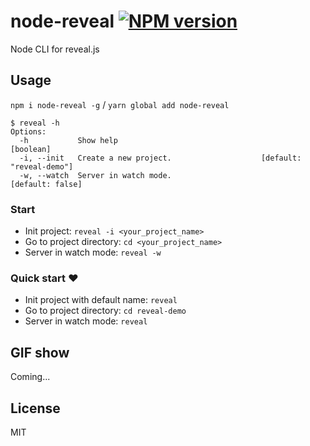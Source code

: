 # node-reveal [![NPM version][npm-image]][npm-url]
Node CLI for reveal.js

## Usage

`npm i node-reveal -g` / `yarn global add node-reveal`

```text
$ reveal -h
Options:
  -h           Show help                                               [boolean]
  -i, --init   Create a new project.                    [default: "reveal-demo"]
  -w, --watch  Server in watch mode.                            [default: false]

```

### Start

  - Init project: `reveal -i <your_project_name>`
  - Go to project directory: `cd <your_project_name>`
  - Server in watch mode: `reveal -w`

### Quick start :heart:

  - Init project with default name: `reveal`
  - Go to project directory: `cd reveal-demo`
  - Server in watch mode: `reveal`

## GIF show

Coming...

## License
MIT


[npm-url]: https://npmjs.org/package/node-reveal
[npm-image]: https://img.shields.io/npm/v/node-reveal.svg?style=flat-square
